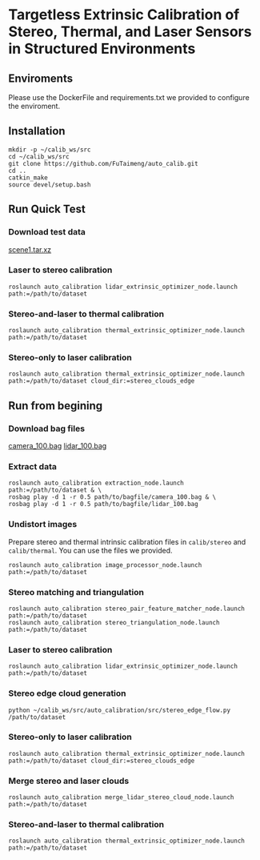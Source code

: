 # Targetless Extrinsic Calibration of Stereo, Thermal, and Laser Sensors in Structured Environments

## Enviroments
Please use the DockerFile and requirements.txt we provided to configure the enviroment.

## Installation
```
mkdir -p ~/calib_ws/src
cd ~/calib_ws/src
git clone https://github.com/FuTaimeng/auto_calib.git
cd ..
catkin_make
source devel/setup.bash
```
## Run Quick Test
### Download test data
[scene1.tar.xz](https://cuhko365-my.sharepoint.com/:u:/g/personal/119010073_link_cuhk_edu_cn/Efkif2D7whpEqsHae2zKc_4BLdxVhcL_TSyGuGX8-UMs7Q?e=WdK8fg)
### Laser to stereo calibration
```
roslaunch auto_calibration lidar_extrinsic_optimizer_node.launch path:=/path/to/dataset
```
### Stereo-and-laser to thermal calibration
```
roslaunch auto_calibration thermal_extrinsic_optimizer_node.launch path:=/path/to/dataset
```
### Stereo-only to laser calibration
```
roslaunch auto_calibration thermal_extrinsic_optimizer_node.launch path:=/path/to/dataset cloud_dir:=stereo_clouds_edge
```

## Run from begining
### Download bag files
[camera_100.bag](https://drive.google.com/file/d/1syumNfvM3CZVBUttvkKv0DTnUdZwwFrM/view?usp=sharing)
[lidar_100.bag](https://drive.google.com/file/d/1igsIG6DP7nR5VegzC9-9-CkyTS5x_WXC/view?usp=sharing)
### Extract data
```
roslaunch auto_calibration extraction_node.launch path:=/path/to/dataset & \
rosbag play -d 1 -r 0.5 path/to/bagfile/camera_100.bag & \
rosbag play -d 1 -r 0.5 path/to/bagfile/lidar_100.bag
```
### Undistort images
Prepare stereo and thermal intrinsic calibration files in `calib/stereo` and `calib/thermal`. You can use the files we provided.
```
roslaunch auto_calibration image_processor_node.launch path:=/path/to/dataset
```
### Stereo matching and triangulation
```
roslaunch auto_calibration stereo_pair_feature_matcher_node.launch path:=/path/to/dataset
roslaunch auto_calibration stereo_triangulation_node.launch path:=/path/to/dataset
```
### Laser to stereo calibration
```
roslaunch auto_calibration lidar_extrinsic_optimizer_node.launch path:=/path/to/dataset
```
### Stereo edge cloud generation
```
python ~/calib_ws/src/auto_calibration/src/stereo_edge_flow.py /path/to/dataset
```
### Stereo-only to laser calibration
```
roslaunch auto_calibration thermal_extrinsic_optimizer_node.launch path:=/path/to/dataset cloud_dir:=stereo_clouds_edge
```
### Merge stereo and laser clouds
```
roslaunch auto_calibration merge_lidar_stereo_cloud_node.launch path:=/path/to/dataset
```
### Stereo-and-laser to thermal calibration
```
roslaunch auto_calibration thermal_extrinsic_optimizer_node.launch path:=/path/to/dataset
```
